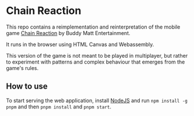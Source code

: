 # Chain Reaction

This repo contains a reimplementation and reinterpretation of the mobile game
[Chain Reaction](https://play.google.com/store/apps/details?id=com.BuddyMattEnt.ChainReaction)
by Buddy Matt Entertainment.

It runs in the browser using HTML Canvas and Webassembly.

This version of the game is not meant to be played in multiplayer, but rather to experiment with
patterns and complex behaviour that emerges from the game's rules.

## How to use

To start serving the web application, install [NodeJS](https://nodejs.org/en/)
and run `npm install -g pnpm` and then `pnpm install` and `pnpm start`.

